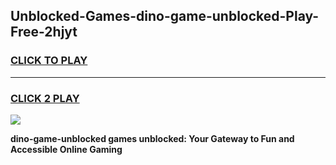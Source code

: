 
## Unblocked-Games-dino-game-unblocked-Play-Free-2hjyt
<h3>
<a href="https://premium76.site?title=dino-game-unblocked&ref=18A1">CLICK TO PLAY</a></h3>
<hr>

<h3>
<a href="https://premium76.site?title=dino-game-unblocked&ref=18A1">CLICK 2 PLAY</a>
  
</h3>

<a href="https://premium76.site?title=dino-game-unblocked&ref=18A1"><img src="https://clearcache.store/games.png"></a>


**dino-game-unblocked games unblocked: Your Gateway to Fun and Accessible Online Gaming**
